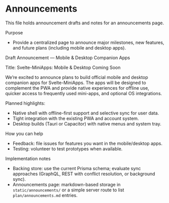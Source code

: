 # Announcements

This file holds announcement drafts and notes for an announcements page.

Purpose

- Provide a centralized page to announce major milestones, new features, and future plans (including mobile and desktop apps).

Draft Announcement — Mobile & Desktop Companion Apps

Title: Svelte-MiniApps: Mobile & Desktop Coming Soon

We’re excited to announce plans to build official mobile and desktop companion apps for Svelte-MiniApps. The apps will be designed to complement the PWA and provide native experiences for offline use, quicker access to frequently used mini-apps, and optional OS integrations.

Planned highlights:

- Native shell with offline-first support and selective sync for user data.
- Tight integration with the existing PWA and account system.
- Desktop builds (Tauri or Capacitor) with native menus and system tray.

How you can help

- Feedback: file issues for features you want in the mobile/desktop apps.
- Testing: volunteer to test prototypes when available.

Implementation notes

- Backing store: use the current Prisma schema; evaluate sync approaches (GraphQL, REST with conflict resolution, or background sync).
- Announcements page: markdown-based storage in `static/announcements/` or a simple server route to list `plan/announcements.md` entries.
